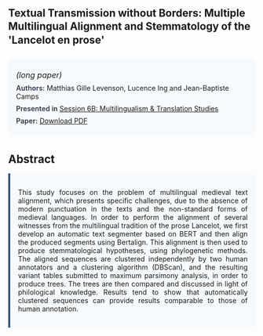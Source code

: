 
<style>    
    h2 {
        margin-top: 0;
        margin-bottom: 1.5rem;
        line-height: 1.3;
    }
    
    h3 {
        margin-top: 2rem;
        margin-bottom: 1rem;
        font-size: 1.4rem;
        font-weight:bold;
    }
    
    .metadata {
        background-color: #f7fafc;
        padding: 1rem;
        border-radius: 6px;
        margin-bottom: 2rem;
    }
    
    .metadata p {
        margin: 0.5rem 0;
    }
    
    .abstract {
        text-align: justify;
        padding: 1rem;
        background-color: #f7fafc;
        border-left: 4px solid #2c5282;
        border-radius: 0 6px 6px 0;
    }
    
    strong {
        color: #2d3748;
        font-weight: 600;
    }
</style>
<main role="main">
<h2>Textual Transmission without Borders: Multiple Multilingual Alignment and Stemmatology of the 'Lancelot en prose'</h2>

<section class="metadata">
<p style='font-size:1rem'><i>(long paper)</i></p>
<p><strong>Authors:</strong> Matthias Gille Levenson, Lucence Ing and Jean-Baptiste Camps</p>
<p><strong>Presented in</strong> <a href="/programme/#session6">Session 6B: Multilingualism & Translation Studies</a></p>
<p><strong>Paper:</strong> <a href="https://ceur-ws.org/Vol-3558/paper104.pdf">Download PDF</a></p>
</section>

<section>
<h3>Abstract</h3>
<div class="abstract">
<p>This study focuses on the problem of multilingual medieval text alignment, which presents specific challenges, due to the absence of modern punctuation in the texts and the non-standard forms of medieval languages. In order to perform the alignment of several witnesses from the multilingual tradition of the prose  Lancelot, we first develop an automatic text segmenter based on BERT and then align the produced segments using Bertalign. This alignment is then used to produce stemmatological hypotheses, using phylogenetic methods. The aligned sequences are clustered independently by two human annotators and a clustering algorithm (DBScan), and the resulting variant tables submitted to maximum parsimony analysis, in order to produce trees. The trees are then compared and discussed in light of philological knowledge. Results tend to show that automatically clustered sequences can provide results comparable to those of human annotation.</p>
</div>
</section>
</main>